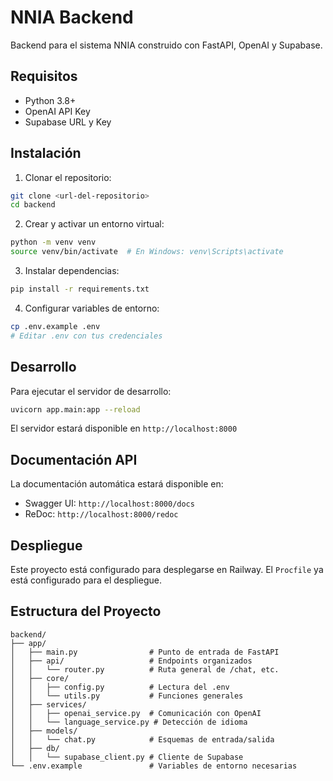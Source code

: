 # NNIA Backend

Backend para el sistema NNIA construido con FastAPI, OpenAI y Supabase.

## Requisitos

- Python 3.8+
- OpenAI API Key
- Supabase URL y Key

## Instalación

1. Clonar el repositorio:
```bash
git clone <url-del-repositorio>
cd backend
```

2. Crear y activar un entorno virtual:
```bash
python -m venv venv
source venv/bin/activate  # En Windows: venv\Scripts\activate
```

3. Instalar dependencias:
```bash
pip install -r requirements.txt
```

4. Configurar variables de entorno:
```bash
cp .env.example .env
# Editar .env con tus credenciales
```

## Desarrollo

Para ejecutar el servidor de desarrollo:

```bash
uvicorn app.main:app --reload
```

El servidor estará disponible en `http://localhost:8000`

## Documentación API

La documentación automática estará disponible en:
- Swagger UI: `http://localhost:8000/docs`
- ReDoc: `http://localhost:8000/redoc`

## Despliegue

Este proyecto está configurado para desplegarse en Railway. El `Procfile` ya está configurado para el despliegue.

## Estructura del Proyecto

```
backend/
├── app/
│   ├── main.py                # Punto de entrada de FastAPI
│   ├── api/                   # Endpoints organizados
│   │   └── router.py          # Ruta general de /chat, etc.
│   ├── core/
│   │   ├── config.py          # Lectura del .env
│   │   └── utils.py           # Funciones generales
│   ├── services/
│   │   ├── openai_service.py  # Comunicación con OpenAI
│   │   └── language_service.py # Detección de idioma
│   ├── models/
│   │   └── chat.py            # Esquemas de entrada/salida
│   ├── db/
│   │   └── supabase_client.py # Cliente de Supabase
└── .env.example               # Variables de entorno necesarias
``` 